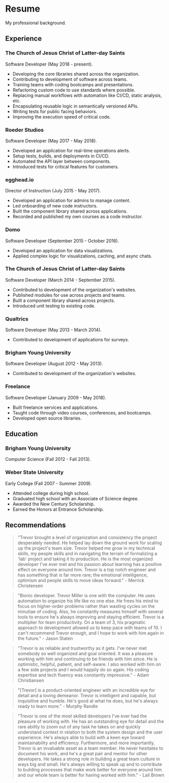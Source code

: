 # Resume

My professional background.

## Experience

### The Church of Jesus Christ of Latter-day Saints

Software Developer (May 2018 - present).

- Developing the core libraries shared across the organization.
- Contributing to development of software across teams.
- Training teams with coding bootcamps and presentations.
- Refactoring custom code to use standards where possible.
- Replacing manual workflows with automation like CI/CD, static analysis, etc.
- Encapsulating reusable logic in semantically versioned APIs.
- Writing tests for public facing behaviors.
- Improving the execution speed of critical code.

### Roeder Studios

Software Developer (May 2017 - May 2018).

- Developed an application for real-time operations alerts.
- Setup tests, builds, and deployments in CI/CD.
- Automated the API layer between components.
- Introduced tests for critical features for customers.

### egghead.io

Director of Instruction (July 2015 - May 2017).

- Developed an application for admins to manage content.
- Led onboarding of new code instructors.
- Built the component library shared across applications.
- Recorded and published my own courses as a code instructor.

### Domo

Software Developer (September 2015 - October 2016).

- Developed an application for data visualizations.
- Applied complex logic for visualizations, caching, and async chats.

### The Church of Jesus Christ of Latter-day Saints

Software Developer (March 2014 - September 2015).

- Contributed to development of the organization's websites.
- Published modules for use across projects and teams.
- Built a component library shared across projects.
- Introduced unit testing to existing code.

### Qualtrics

Software Developer (May 2013 - March 2014).

- Contributed to development of applications for surveys.

### Brigham Young University

Software Developer (August 2012 - May 2013).

- Contributed to development of the organization's websites.

### Freelance

Software Developer (January 2009 - May 2018).

- Built freelance services and applications.
- Taught code through video courses, conferences, and bootcamps.
- Developed open source libraries.

## Education

### Brigham Young University

Computer Science (Fall 2012 - Fall 2013).

### Weber State University

Early College (Fall 2007 - Summer 2009).

- Attended college during high school.
- Graduated high school with an Associate of Science degree.
- Awarded the New Century Scholarship.
- Earned the Honors at Entrance Scholarship.

## Recommendations

> "Trevor brought a level of organization and consistency the project desperately needed. He helped lay down the ground work for scaling up the project's team size. Trevor helped me grow in my technical skills, my people skills and in navigating the terrain of formalizing a 'lab' project and taking it to production. He is the most organized developer I've ever met and his passion about learning has a positive effect on everyone around him. Trevor is a top notch engineer and has something that is far more rare; the emotional intelligence, optimism and people skills to move ideas forward." - Merrick Christensen

> "Bionic developer. Trevor Miller is one with the computer. He uses automation to organize his life like no one else. He frees his mind to focus on higher-order problems rather than wasting cycles on the minutiae of coding. Also, he constantly measures himself with several tools to ensure he's always improving and staying efficient. Trevor is a multiplier for team productivity. On a team of 3, his pragmatic approach to development allowed us to keep pace with teams of 10\. I can't recommend Trevor enough, and I hope to work with him again in the future." - Jason Staten

> "Trevor is as reliable and trustworthy as it gets. I've never met somebody so well organized and goal oriented. It was a pleasure working with him and continuing to be friends with him since. He is optimistic, helpful, patient, and self-aware. I also worked with him on a few side projects and I would happily do so again. His coding expertise and tech fluency was constantly impressive." - Adam Christiansen

> "[Trevor] is a product-oriented engineer with an incredible eye for detail and a loving demeanor. Trevor is intelligent and capable, but inquisitive and humble. He's good at what he does, but he's always ready to learn more." - Murphy Randle

> "Trevor is one of the most skilled developers I've ever had the pleasure of working with. He has an outstanding eye for detail and the rare ability to zoom out of any task he takes on and quickly understand context in relation to both the system design and the user experience. He's always able to build with a keen eye toward maintainability and efficiency. Furthermore, and more importantly, Trevor is an invaluable asset as a team member. He never hesitates to document his work, and he's a great pair and mentor for other developers. He takes a strong role in building a great team culture in ways big and small. He's always willing to speak up and to contribute to building processes that make work better for everyone around him and our whole team is better for having worked with him." - Lail Brown

